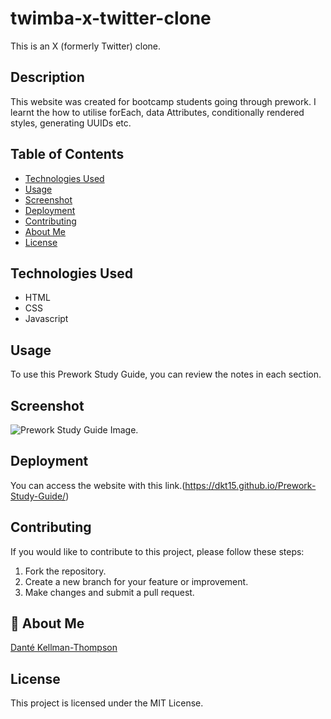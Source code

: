 # twimba-x-twitter-clone

This is an X (formerly Twitter) clone.

## Description

This website was created for bootcamp students going through prework. I learnt the how to utilise forEach, data Attributes, conditionally rendered styles, generating UUIDs etc.

## Table of Contents

- [Technologies Used](#technology)
- [Usage](#usage)
- [Screenshot](#screenshot)
- [Deployment](#deployment)
- [Contributing](#contributing)
- [About Me](#aboutme)
- [License](#license)

## Technologies Used

- HTML
- CSS
- Javascript

## Usage

To use this Prework Study Guide, you can review the notes in each section.

## Screenshot

![Prework Study Guide Image.](/assets/prework-study-guide-img.jpg)

## Deployment

You can access the website with this link.(https://dkt15.github.io/Prework-Study-Guide/)

## Contributing

If you would like to contribute to this project, please follow these steps:

1. Fork the repository.
2. Create a new branch for your feature or improvement.
3. Make changes and submit a pull request.

## 🚀 About Me

[Danté Kellman-Thompson](https://github.com/DKT15)

## License

This project is licensed under the MIT License.
